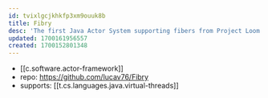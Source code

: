 ```yaml
---
id: tvixlgcjkhkfp3xm9ouuk8b
title: Fibry
desc: 'The first Java Actor System supporting fibers from Project Loom'
updated: 1700161956557
created: 1700152801348
---
```


- [[c.software.actor-framework]]
- repo: https://github.com/lucav76/Fibry
- supports: [[t.cs.languages.java.virtual-threads]]
